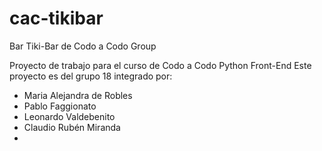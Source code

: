 # cac-tikibar
Bar Tiki-Bar de Codo a Codo Group

Proyecto de trabajo para el curso de Codo a Codo Python Front-End
Este proyecto es del grupo 18 integrado por:

* Maria Alejandra de Robles
* Pablo Faggionato
* Leonardo Valdebenito
* Claudio Rubén Miranda
* 

